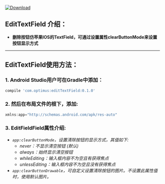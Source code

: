 [![Download](https://api.bintray.com/packages/opprime/maven/edittextfield/images/download.svg)](https://bintray.com/opprime/maven/edittextfield/_latestVersion)

## EditTextField 介绍：
- **删除按钮仿苹果IOS的TextField，可通过设置属性clearButtonMode来设置按钮显示方式**


***


## EditTextField使用方法：

### 1. Android Studio用户可在Gradle中添加：
```groovy
compile 'com.optimus:editTextField:0.1.0'
```

### 2. 然后在布局文件的根下，添加:
```groovy
xmlns:app="http://schemas.android.com/apk/res-auto"
```

### 3. EditFieldField属性介绍:
- *```app:clearButtonMode```，设置清除按钮的显示方式，其值如下:*
    - *never：不显示清空按钮 (默认)*
    - *always：始终显示清空按钮*
    - *whileEditing：输入框内容不为空且有获得焦点*
    - *unlessEditing：输入框内容不为空且没有获得焦点*
- *```app:clearButtonDrawable```，可自定义设置清除按钮的图片。不设置此属性值时，使用默认图片。*
